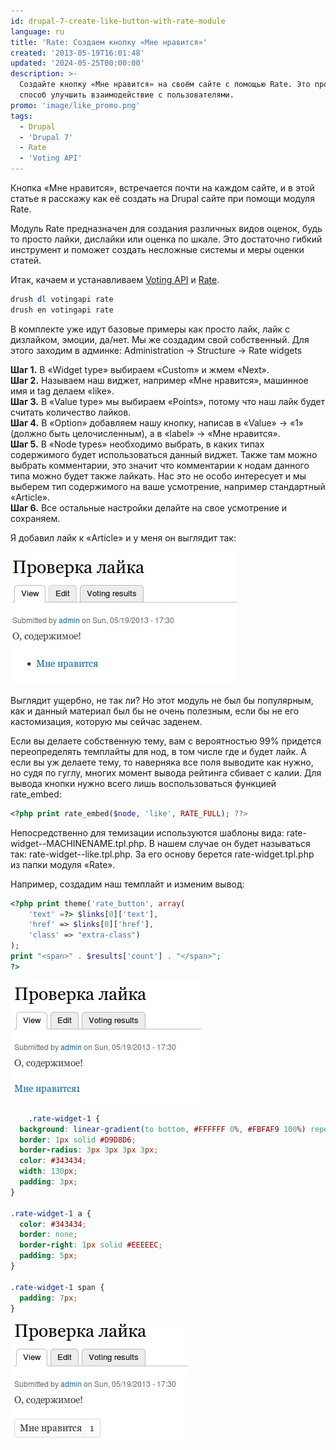 ```yaml
---
id: drupal-7-create-like-button-with-rate-module
language: ru
title: 'Rate: Создаем кнопку «Мне нравится»'
created: '2013-05-19T16:01:48'
updated: '2024-05-25T00:00:00'
description: >-
  Создайте кнопку «Мне нравится» на своём сайте с помощью Rate. Это простой
  способ улучшить взаимодействие с пользователями.
promo: 'image/like_promo.png'
tags:
  - Drupal
  - 'Drupal 7'
  - Rate
  - 'Voting API'
---
```


Кнопка «Мне нравится», встречается почти на каждом сайте, и в этой статье я
расскажу как её создать на Drupal сайте при помощи модуля Rate.

Модуль Rate предназначен для создания различных видов оценок, будь то просто
лайки, дислайки или оценка по шкале. Это достаточно гибкий инструмент и поможет
создать несложные системы и меры оценки статей.

Итак, качаем и устанавливаем [Voting API](http://drupal.org/project/votingapi‎)
и [Rate](http://drupal.org/project/rate).

```php
drush dl votingapi rate
drush en votingapi rate
```

В комплекте уже идут базовые примеры как просто лайк, лайк с дизлайком, эмоции,
да/нет. Мы же создадим свой собственный. Для этого заходим в админке:
Administration → Structure → Rate widgets

**Шаг 1.** В «Widget type» выбираем «Custom» и жмем «Next».  
**Шаг 2.** Называем наш виджет, например «Мне нравится», машинное имя и tag
делаем «like».  
**Шаг 3.** В «Value type» мы выбираем «Points», потому что наш лайк будет
считать количество лайков.  
**Шаг 4.** В «Option» добавляем нашу кнопку, написав в «Value» → «1» (должно
быть целочисленным), а в «label» → «Мне нравится».  
**Шаг 5.** В «Node types» необходимо выбрать, в каких типах содержимого будет
использоваться данный виджет. Также там можно выбрать комментарии, это значит
что комментарии к нодам данного типа можно будет также лайкать. Нас это не особо
интересует и мы выберем тип содержимого на ваше усмотрение, например
стандартный «Article».  
**Шаг 6.** Все остальные настройки делайте на свое усмотрение и сохраняем.

Я добавил лайк к «Article» и у меня он выглядит так:

![Кнопка лайка.](image/1.jpg)

Выглядит ущербно, не так ли? Но этот модуль не был бы популярным, как и данный
материал был бы не очень полезным, если бы не его кастомизация, которую мы
сейчас заденем.

Если вы делаете собственную тему, вам с вероятностью 99% придется переопределять
темплайты для нод, в том числе где и будет лайк. А если вы уж делаете тему, то
наверняка все поля выводите как нужно, но судя по гуглу, многих момент вывода
рейтинга сбивает с калии. Для вывода кнопки нужно всего лишь воспользоваться
функцией rate_embed:

```php
<?php print rate_embed($node, 'like', RATE_FULL); ??>
```

Непосредственно для темизации используются шаблоны вида:
rate-widget--MACHINENAME.tpl.php. В нашем случае он будет называться так:
rate-widget--like.tpl.php. За его основу берется rate-widget.tpl.php из папки
модуля «Rate».

Например, создадим наш темплайт и изменим вывод:

```php
<?php print theme('rate_button', array(
    'text' =?> $links[0]['text'],
    'href' => $links[0]['href'],
    'class' => "extra-class")
);
print "<span>" . $results['count'] . "</span>";
?>
```

![Получим следующий результат](image/2.jpg)

```css {"header":"Добавим немного CSS"}
    .rate-widget-1 {
  background: linear-gradient(to bottom, #FFFFFF 0%, #FBFAF9 100%) repeat scroll 0 0 transparent;
  border: 1px solid #D9D8D6;
  border-radius: 3px 3px 3px 3px;
  color: #343434;
  width: 130px;
  padding: 3px;
}

.rate-widget-1 a {
  color: #343434;
  border: none;
  border-right: 1px solid #EEEEEC;
  padding: 5px;
}

.rate-widget-1 span {
  padding: 7px;
}
```

![Конечный результат.](image/3.jpg)
